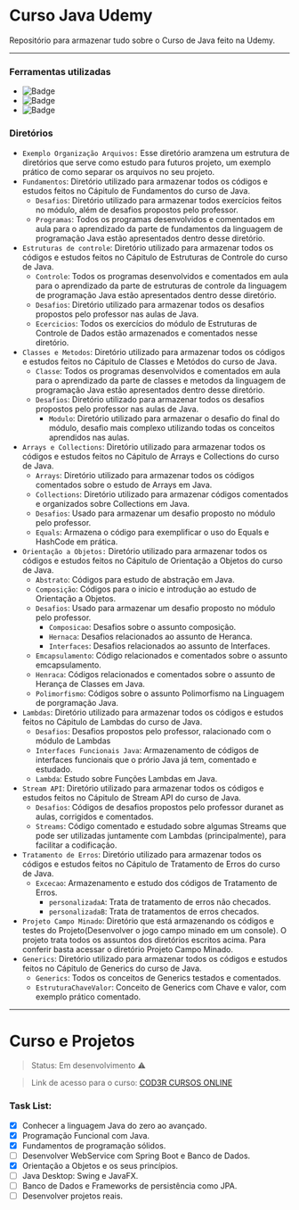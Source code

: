 # Curso Java Udemy
Repositório para armazenar tudo sobre o Curso de Java feito na Udemy.

--------------------------
### Ferramentas utilizadas
- ![Badge](https://img.shields.io/static/v1?label=Software&message=Eclipse&color=blue&style=flat)
- ![Badge](https://img.shields.io/static/v1?label=Linguagem&message=Java&color=orange&style=flat)
- ![Badge](https://img.shields.io/static/v1?label=Versão&message=1.9&color=red&style=flat)

### Diretórios
- `Exemplo Organização Arquivos:` Esse diretório aramzena um estrutura de diretórios que serve como estudo para 
futuros projeto, um exemplo prático de como separar os arquivos no seu projeto.
- `Fundamentos`: Diretório utilizado para armazenar todos os códigos e estudos feitos no Cápitulo de Fundamentos do
curso de Java.
  - `Desafios`: Diretório utilizado para armazenar todos exercícios feitos no módulo, além de desafios propostos pelo professor.
  - `Programas`: Todos os programas desenvolvidos e comentados em aula para o aprendizado da parte de fundamentos da linguagem de programação Java estão apresentados dentro desse diretório.
- `Estruturas de controle`: Diretório utilizado para armazenar todos os códigos e estudos feitos no Cápitulo de Estruturas de Controle do
curso de Java.
  - `Controle`: Todos os programas desenvolvidos e comentados em aula para o aprendizado da parte de estruturas de controle da linguagem de programação Java estão apresentados dentro desse diretório.
  - `Desafios`: Diretório utilizado para armazenar todos os desafios propostos pelo professor nas aulas de Java.
  - `Ecercicios`: Todos os exercícios do módulo de Estruturas de Controle de Dados estão armazenados e comentados nesse diretório.
- `Classes e Metodos`: Diretório utilizado para armazenar todos os códigos e estudos feitos no Cápitulo de Classes e Metódos do
curso de Java.
  - `Classe`: Todos os programas desenvolvidos e comentados em aula para o aprendizado da parte de classes e metodos da linguagem de programação Java estão apresentados dentro desse diretório.
  - `Desafios`: Diretório utilizado para armazenar todos os desafios propostos pelo professor nas aulas de Java.
    - `Modulo`: Diretório utilizado para armazenar o desafio do final do módulo, desafio mais complexo utilizando todas os conceitos aprendidos nas aulas.
- `Arrays e Collections`: Diretório utilizado para armazenar todos os códigos e estudos feitos no Cápitulo de Arrays e Collections do
curso de Java.
  - `Arrays`: Diretório utilizado para armazenar todos os códigos comentados sobre o estudo de Arrays em Java.
  - `Collections`: Diretório utilizado para armazenar códigos comentados e organizados sobre Collections em Java.
  - `Desafios`: Usado para armazenar um desafio proposto no módulo pelo professor.
  - `Equals`: Armazena o código para exemplificar o uso do Equals e HashCode em prática.
- `Orientação a Objetos:` Diretório utilizado para armazenar todos os códigos e estudos feitos no Cápitulo de Orientação a Objetos do
curso de Java.
  - `Abstrato`: Códigos para estudo de abstração em Java.
  - `Composição`: Códigos para o inicio e introdução ao estudo de Orientação a Objetos.
  - `Desafios`: Usado para armazenar um desafio proposto no módulo pelo professor.
    - `Composicao`: Desafios sobre o assunto composição.
    - `Hernaca`: Desafios relacionados ao assunto de Heranca.
    - `Interfaces`: Desafios relacionados ao assunto de Interfaces.
  - `Emcapsulamento`: Código relacionados e comentados sobre o assunto emcapsulamento.
  - `Henraca`: Códigos relacionados e comentados sobre o assunto de Herança de Classes em Java.
  - `Polimorfismo`: Códigos sobre o assunto Polimorfismo na Linguagem de porgramação Java.
- `Lambdas`: Diretório utilizado para armazenar todos os códigos e estudos feitos no Cápitulo de Lambdas do curso de Java.
  - `Desafios`: Desafios propostos pelo professor, ralacionado com o módulo de Lambdas
  - `Interfaces Funcionais Java`: Armazenamento de códigos de interfaces funcionais que o prório Java já tem, comentado e estudado.
  - `Lambda`: Estudo sobre Funções Lambdas em Java.
- `Stream API`: Diretório utilizado para armazenar todos os códigos e estudos feitos no Cápitulo de Stream API do curso de Java.
  - `Desafios`: Códigos de desafios propostos pelo professor duranet as aulas, corrigidos e comentados.
  - `Streams`: Código comentado e estudado sobre algumas Streams que pode ser utilizadas juntamente com Lambdas (principalmente), para facilitar a codificação.
- `Tratamento de Erros`:  Diretório utilizado para armazenar todos os códigos e estudos feitos no Cápitulo de Tratamento de Erros do curso de Java.
  - `Excecao`: Armazenamento e estudo dos códigos de Tratamento de Erros.
    - `personalizadaA`: Trata de tratamento de erros não checados.
    - `personalizadaB`: Trata de tratamentos de erros checados.
- `Projeto Campo Minado`: Diretório que está armazenando os códigos e testes do Projeto(Desenvolver o jogo campo minado em um console). O projeto trata todos os assuntos dos diretórios escritos acima. Para conferir basta acessar o diretório Projeto Campo Minado.
- `Generics`: Diretório utilizado para armazenar todos os códigos e estudos feitos no Cápitulo de Generics do
curso de Java.
  - `Generics`: Todos os conceitos de Generics testados e comentados.
  - `EstruturaChaveValor`: Conceito de Generics com Chave e valor, com exemplo prático comentado.
------------------------

# Curso e Projetos
> Status: Em desenvolvimento :warning:

> Link de acesso para o curso: [COD3R CURSOS ONLINE](https://www.udemy.com/course/fundamentos-de-programacao-com-java/) 
### Task List:
- [X] Conhecer a linguagem Java do zero ao avançado.                
- [X] Programação Funcional com Java.
- [X] Fundamentos de programação sólidos.                           
- [ ] Desenvolver WebService com Spring Boot e Banco de Dados.
- [X] Orientação a Objetos e os seus princípios.                     
- [ ] Java Desktop: Swing e JavaFX.
- [ ] Banco de Dados e Frameworks de persistência como JPA.         
- [ ] Desenvolver projetos reais.
